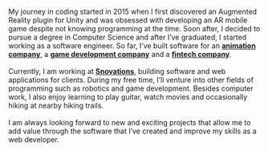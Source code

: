 My journey in coding started in 2015 when I first discovered an Augmented Reality plugin for Unity and was obsessed with developing an AR mobile game despite not knowing programming at the time. Soon after, I decided to pursue a degree in Computer Science and after I’ve graduated, I started working as a software engineer. So far, I’ve built software for an [**animation company**](https://ed-online.com.my/), a [**game development company**](https://www.gameka.my/site/) and a [**fintech company**](https://www.excelforce.com.my/).
\
\
Currently, I am working at [**Snovations**](https://www.snovations.com/), building software and web applications for clients. During my free time, I’ll venture into other fields of programming such as robotics and game development. Besides computer work, I also enjoy learning to play guitar, watch movies and occasionally hiking at nearby hiking trails.
\
\
I am always looking forward to new and exciting projects that allow me to add value through the software that I’ve created and improve my skills as a web developer.